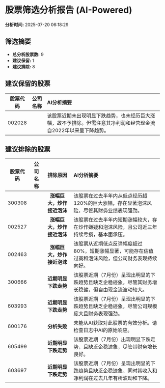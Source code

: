 # 股票筛选分析报告 (AI-Powered)

**分析时间:** 2025-07-20 06:18:29

## 筛选摘要

- **总分析股票数:** 9
- **建议保留:** 1
- **建议排除:** 8

## 建议保留的股票

| 股票代码 | 公司名称 | AI分析摘要 |
|:---:|:---:|:---|
| 002028 |  | 该股票近期未出现明显下跌趋势，也未经历巨大涨幅，故不予排除。但需注意其净利润和经营现金流自2022年以来呈下降趋势。 |

## 建议排除的股票

| 股票代码 | 公司名称 | 排除原因 | AI分析摘要 |
|:---:|:---:|:---:|:---|
| 300308 |  | **涨幅巨大，炒作接近泡沫** | 该股票在过去半年内从低点经历超120%的巨大涨幅，存在显著泡沫风险，尽管其财务业绩表现强劲。 |
| 002527 |  | **涨幅巨大，炒作接近泡沫** | 该股票在过去半年内短期涨幅较大，存在炒作嫌疑和泡沫风险，且公司近三年持续亏损，基本面承压。 |
| 002463 |  | **涨幅巨大，炒作接近泡沫** | 该股票从近期低点反弹幅度超过80%，短期涨幅显著，可能存在估值过高和泡沫风险，但公司财务表现持续向好。 |
| 300666 |  | **近期明显下跌走势** | 该股票近期（7月份）呈现出明显的下跌趋势且缺乏企稳迹象，尽管其财务增长稳健，但自由现金流波动较大。 |
| 603993 |  | **近期明显下跌走势** | 该股票近期（7月份）呈现出明显的下跌趋势且缺乏企稳迹象，尽管公司规模庞大且财务表现强劲。 |
| 600176 |  | **分析失败** | 未能从AI获取对此股票的有效分析。请检查日志中AI的原始响应。 |
| 605499 |  | **近期明显下跌走势** | 该股票近期（7月份）出现明显下跌走势，且缺乏企稳迹象，尽管其财务增长良好。 |
| 603697 |  | **近期明显下跌走势** | 该股票近期（7月份）呈现出明显的下跌趋势且缺乏企稳迹象，同时其收入和净利润在过去几年有所波动和下降。 |
